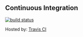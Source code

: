## Continuous Integration

[![build status](https://secure.travis-ci.org/tvaughan/mametipsum.png)](http://travis-ci.org/tvaughan/mametipsum)

Hosted by: [Travis CI](http://travis-ci.org)
